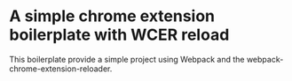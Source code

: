 # A simple chrome extension boilerplate with WCER reload 

This boilerplate provide a simple project using Webpack and the webpack-chrome-extension-reloader.
